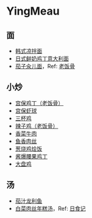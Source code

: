 # YingMeau

## 面
- [韩式凉拌面](韩式凉拌面.md)
- [日式鲜奶鸡丁意大利面](日式鲜奶鸡丁意大利面.md)
- [茄子汆儿面](茄子汆儿面.md)，Ref: [老饭骨](https://youtu.be/wfnlqd1neAI)

## 小炒
- [宫保鸡丁（老饭骨）](宫保鸡丁（老饭骨）.md)
- [宫保虾球](宫保虾球.md)
- [三杯鸡](三杯鸡.md)
- [辣子鸡（老饭骨）](辣子鸡.md)
- [香菜牛肉](香菜牛肉.md)
- [鱼香肉丝](鱼香肉丝.md)
- [葱烧鸡烩饭](葱烧鸡烩饭.md)
- [酱爆腰果鸡丁](酱爆鸡丁.md)
- [大盘鸡](大盘鸡.md)

## 汤
- [茄汁龙利鱼](茄汁龙利鱼.md)
- [白菜肉丝年糕汤](白菜肉丝年糕汤.md)，Ref: [日食记](https://m.weibo.cn/3948713134/4429127446870211)

